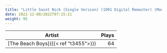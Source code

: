 ```yaml
---
title: "Little Saint Nick (Single Version) (1991 Digital Remaster) (Mono)"
date: 2022-12-08/2022T07:15:21
weight: 95
---
```




 Artist | Plays 
----- | -----:
[The Beach Boys]({{< ref "t3455">}}) | 64
